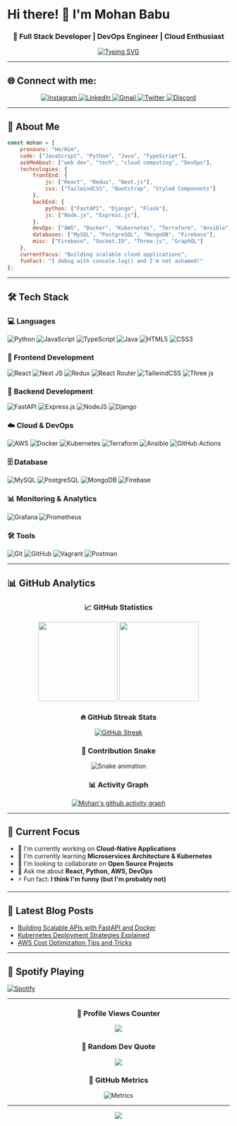 # Hi there! 👋 I'm Mohan Babu

<div align="center">
  
### 🚀 Full Stack Developer | DevOps Engineer | Cloud Enthusiast

[![Typing SVG](https://readme-typing-svg.herokuapp.com?font=Fira+Code&pause=1000&color=00D9FF&center=true&vCenter=true&width=435&lines=Full+Stack+Developer;DevOps+Engineer;Cloud+Computing+Enthusiast;Always+learning+new+things)](https://git.io/typing-svg)

</div>

---

## 🌐 Connect with me:

<p align="center">
<a href="https://instagram.com/mohan__25" target="_blank">
  <img src="https://img.shields.io/badge/Instagram-E4405F?style=for-the-badge&logo=instagram&logoColor=white" alt="Instagram" />
</a>
<a href="https://linkedin.com/in/mohanbabu" target="_blank">
  <img src="https://img.shields.io/badge/LinkedIn-0077B5?style=for-the-badge&logo=linkedin&logoColor=white" alt="LinkedIn" />
</a>
<a href="mailto:mohanbabu2502@gmail.com" target="_blank">
  <img src="https://img.shields.io/badge/Gmail-D14836?style=for-the-badge&logo=gmail&logoColor=white" alt="Gmail" />
</a>
<a href="https://twitter.com/your-handle" target="_blank">
  <img src="https://img.shields.io/badge/Twitter-1DA1F2?style=for-the-badge&logo=twitter&logoColor=white" alt="Twitter" />
</a>
<a href="https://discord.com/users/your-id" target="_blank">
  <img src="https://img.shields.io/badge/Discord-7289DA?style=for-the-badge&logo=discord&logoColor=white" alt="Discord" />
</a>
</p>

---

## 🎯 About Me

```javascript
const mohan = {
    pronouns: "He/Him",
    code: ["JavaScript", "Python", "Java", "TypeScript"],
    askMeAbout: ["web dev", "tech", "cloud computing", "DevOps"],
    technologies: {
        frontEnd: {
            js: ["React", "Redux", "Next.js"],
            css: ["TailwindCSS", "Bootstrap", "Styled Components"]
        },
        backEnd: {
            python: ["FastAPI", "Django", "Flask"],
            js: ["Node.js", "Express.js"],
        },
        devOps: ["AWS", "Docker", "Kubernetes", "Terraform", "Ansible"],
        databases: ["MySQL", "PostgreSQL", "MongoDB", "Firebase"],
        misc: ["Firebase", "Socket.IO", "Three.js", "GraphQL"]
    },
    currentFocus: "Building scalable cloud applications",
    funFact: "I debug with console.log() and I'm not ashamed!"
};
```

---

## 🛠️ Tech Stack

### 💻 Languages
![Python](https://img.shields.io/badge/python-3670A0?style=for-the-badge&logo=python&logoColor=ffdd54)
![JavaScript](https://img.shields.io/badge/javascript-%23323330.svg?style=for-the-badge&logo=javascript&logoColor=%23F7DF1E)
![TypeScript](https://img.shields.io/badge/typescript-%23007ACC.svg?style=for-the-badge&logo=typescript&logoColor=white)
![Java](https://img.shields.io/badge/java-%23ED8B00.svg?style=for-the-badge&logo=openjdk&logoColor=white)
![HTML5](https://img.shields.io/badge/html5-%23E34F26.svg?style=for-the-badge&logo=html5&logoColor=white)
![CSS3](https://img.shields.io/badge/css3-%231572B6.svg?style=for-the-badge&logo=css3&logoColor=white)

### 🚀 Frontend Development
![React](https://img.shields.io/badge/react-%2320232a.svg?style=for-the-badge&logo=react&logoColor=%2361DAFB)
![Next JS](https://img.shields.io/badge/Next-black?style=for-the-badge&logo=next.js&logoColor=white)
![Redux](https://img.shields.io/badge/redux-%23593d88.svg?style=for-the-badge&logo=redux&logoColor=white)
![React Router](https://img.shields.io/badge/React_Router-CA4245?style=for-the-badge&logo=react-router&logoColor=white)
![TailwindCSS](https://img.shields.io/badge/tailwindcss-%2338B2AC.svg?style=for-the-badge&logo=tailwind-css&logoColor=white)
![Three js](https://img.shields.io/badge/threejs-black?style=for-the-badge&logo=three.js&logoColor=white)

### 🔧 Backend Development
![FastAPI](https://img.shields.io/badge/FastAPI-005571?style=for-the-badge&logo=fastapi)
![Express.js](https://img.shields.io/badge/express.js-%23404d59.svg?style=for-the-badge&logo=express&logoColor=%2361DAFB)
![NodeJS](https://img.shields.io/badge/node.js-6DA55F?style=for-the-badge&logo=node.js&logoColor=white)
![Django](https://img.shields.io/badge/django-%23092E20.svg?style=for-the-badge&logo=django&logoColor=white)

### ☁️ Cloud & DevOps
![AWS](https://img.shields.io/badge/AWS-%23FF9900.svg?style=for-the-badge&logo=amazon-aws&logoColor=white)
![Docker](https://img.shields.io/badge/docker-%230db7ed.svg?style=for-the-badge&logo=docker&logoColor=white)
![Kubernetes](https://img.shields.io/badge/kubernetes-%23326ce5.svg?style=for-the-badge&logo=kubernetes&logoColor=white)
![Terraform](https://img.shields.io/badge/terraform-%235835CC.svg?style=for-the-badge&logo=terraform&logoColor=white)
![Ansible](https://img.shields.io/badge/ansible-%231A1918.svg?style=for-the-badge&logo=ansible&logoColor=white)
![GitHub Actions](https://img.shields.io/badge/github%20actions-%232671E5.svg?style=for-the-badge&logo=githubactions&logoColor=white)

### 🗄️ Database
![MySQL](https://img.shields.io/badge/mysql-4479A1.svg?style=for-the-badge&logo=mysql&logoColor=white)
![PostgreSQL](https://img.shields.io/badge/PostgreSQL-316192?style=for-the-badge&logo=postgresql&logoColor=white)
![MongoDB](https://img.shields.io/badge/MongoDB-%234ea94b.svg?style=for-the-badge&logo=mongodb&logoColor=white)
![Firebase](https://img.shields.io/badge/firebase-%23039BE5.svg?style=for-the-badge&logo=firebase)

### 📊 Monitoring & Analytics
![Grafana](https://img.shields.io/badge/grafana-%23F46800.svg?style=for-the-badge&logo=grafana&logoColor=white)
![Prometheus](https://img.shields.io/badge/Prometheus-E6522C?style=for-the-badge&logo=Prometheus&logoColor=white)

### 🛠️ Tools
![Git](https://img.shields.io/badge/git-%23F05033.svg?style=for-the-badge&logo=git&logoColor=white)
![GitHub](https://img.shields.io/badge/github-%23121011.svg?style=for-the-badge&logo=github&logoColor=white)
![Vagrant](https://img.shields.io/badge/vagrant-%231563FF.svg?style=for-the-badge&logo=vagrant&logoColor=white)
![Postman](https://img.shields.io/badge/Postman-FF6C37?style=for-the-badge&logo=postman&logoColor=white)

---

## 📊 GitHub Analytics

<div align="center">

### 📈 GitHub Statistics

<img height="180em" src="https://github-readme-stats.vercel.app/api?username=mohan-ux&show_icons=true&theme=tokyonight&include_all_commits=true&count_private=true&hide_border=true&bg_color=0D1117"/>
<img height="180em" src="https://github-readme-stats.vercel.app/api/top-langs/?username=mohan-ux&layout=compact&langs_count=8&theme=tokyonight&hide_border=true&bg_color=0D1117"/>

### 🔥 GitHub Streak Stats
[![GitHub Streak](https://nirzak-streak-stats.vercel.app/?user=mohan-ux&theme=tokyonight&hide_border=true&background=0D1117)](https://git.io/streak-stats)

### 🐍 Contribution Snake
![Snake animation](https://github.com/mohan-ux/mohan-ux/blob/output/github-contribution-grid-snake-dark.svg)

### 📊 Activity Graph
[![Mohan's github activity graph](https://github-readme-activity-graph.vercel.app/graph?username=mohan-ux&theme=tokyo-night&hide_border=true&bg_color=0D1117)](https://github.com/ashutosh00710/github-readme-activity-graph)

</div>

---

## 🎯 Current Focus

- 🔭 I'm currently working on **Cloud-Native Applications**
- 🌱 I'm currently learning **Microservices Architecture & Kubernetes**
- 👯 I'm looking to collaborate on **Open Source Projects**
- 💬 Ask me about **React, Python, AWS, DevOps**
- ⚡ Fun fact: **I think I'm funny (but I'm probably not)**

---

## 📝 Latest Blog Posts
<!-- BLOG-POST-LIST:START -->
- [Building Scalable APIs with FastAPI and Docker](https://your-blog-url.com)
- [Kubernetes Deployment Strategies Explained](https://your-blog-url.com)
- [AWS Cost Optimization Tips and Tricks](https://your-blog-url.com)
<!-- BLOG-POST-LIST:END -->

---

## 🎵 Spotify Playing
[![Spotify](https://github-readme-spotify-murex.vercel.app/api/spotify)](https://open.spotify.com/user/your-spotify-username)


---

<div align="center">

### 👀 Profile Views Counter
[![](https://visitcount.itsvg.in/api?id=mohan-ux&icon=2&color=6)](https://visitcount.itsvg.in)

### 💫 Random Dev Quote
![](https://quotes-github-readme.vercel.app/api?type=horizontal&theme=tokyonight)

### 🔮 GitHub Metrics
![Metrics](https://metrics.lecoq.io/mohan-ux?template=classic&config.timezone=Asia%2FKolkata)

</div>

---

<div align="center">
  <img src="https://capsule-render.vercel.app/api?type=waving&color=gradient&height=100&section=footer"/>
</div>

<!-- Proudly created with advanced features -->
